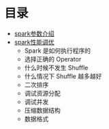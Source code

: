 # 目录

* [spark参数介绍](config.md)
* [spark性能调优](tuning.md)
    * Spark 是如何执行程序的
    * 选择正确的 Operator
    * 什么时候不发生 Shuffle
    * 什么情况下 Shuffle 越多越好
    * 二次排序
    * 调试资源分配
    * 调试并发
    * 压缩数据结构
    * 数据格式


